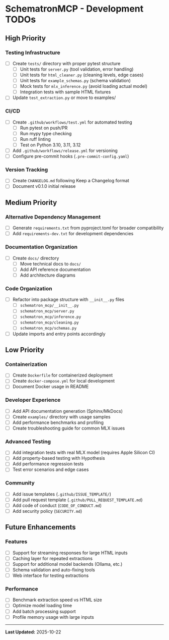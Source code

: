 # SchematronMCP - Development TODOs

## High Priority

### Testing Infrastructure
- [ ] Create `tests/` directory with proper pytest structure
  - [ ] Unit tests for `server.py` (tool validation, error handling)
  - [ ] Unit tests for `html_cleaner.py` (cleaning levels, edge cases)
  - [ ] Unit tests for `example_schemas.py` (schema validation)
  - [ ] Mock tests for `mlx_inference.py` (avoid loading actual model)
  - [ ] Integration tests with sample HTML fixtures
- [ ] Update `test_extraction.py` or move to examples/

### CI/CD
- [ ] Create `.github/workflows/test.yml` for automated testing
  - [ ] Run pytest on push/PR
  - [ ] Run mypy type checking
  - [ ] Run ruff linting
  - [ ] Test on Python 3.10, 3.11, 3.12
- [ ] Add `.github/workflows/release.yml` for versioning
- [ ] Configure pre-commit hooks (`.pre-commit-config.yaml`)

### Version Tracking
- [ ] Create `CHANGELOG.md` following Keep a Changelog format
- [ ] Document v0.1.0 initial release

## Medium Priority

### Alternative Dependency Management
- [ ] Generate `requirements.txt` from pyproject.toml for broader compatibility
- [ ] Add `requirements-dev.txt` for development dependencies

### Documentation Organization
- [ ] Create `docs/` directory
  - [ ] Move technical docs to `docs/`
  - [ ] Add API reference documentation
  - [ ] Add architecture diagrams

### Code Organization
- [ ] Refactor into package structure with `__init__.py` files
  - [ ] `schematron_mcp/__init__.py`
  - [ ] `schematron_mcp/server.py`
  - [ ] `schematron_mcp/inference.py`
  - [ ] `schematron_mcp/cleaning.py`
  - [ ] `schematron_mcp/schemas.py`
- [ ] Update imports and entry points accordingly

## Low Priority

### Containerization
- [ ] Create `Dockerfile` for containerized deployment
- [ ] Create `docker-compose.yml` for local development
- [ ] Document Docker usage in README

### Developer Experience
- [ ] Add API documentation generation (Sphinx/MkDocs)
- [ ] Create `examples/` directory with usage samples
- [ ] Add performance benchmarks and profiling
- [ ] Create troubleshooting guide for common MLX issues

### Advanced Testing
- [ ] Add integration tests with real MLX model (requires Apple Silicon CI)
- [ ] Add property-based testing with Hypothesis
- [ ] Add performance regression tests
- [ ] Test error scenarios and edge cases

### Community
- [ ] Add issue templates (`.github/ISSUE_TEMPLATE/`)
- [ ] Add pull request template (`.github/PULL_REQUEST_TEMPLATE.md`)
- [ ] Add code of conduct (`CODE_OF_CONDUCT.md`)
- [ ] Add security policy (`SECURITY.md`)

## Future Enhancements

### Features
- [ ] Support for streaming responses for large HTML inputs
- [ ] Caching layer for repeated extractions
- [ ] Support for additional model backends (Ollama, etc.)
- [ ] Schema validation and auto-fixing tools
- [ ] Web interface for testing extractions

### Performance
- [ ] Benchmark extraction speed vs HTML size
- [ ] Optimize model loading time
- [ ] Add batch processing support
- [ ] Profile memory usage with large inputs

---

**Last Updated:** 2025-10-22
